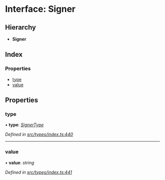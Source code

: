 # Interface: Signer

## Hierarchy

* **Signer**

## Index

### Properties

* [type](types.signer.md#type)
* [value](types.signer.md#value)

## Properties

###  type

• **type**: *[SignerType](../enums/types.signertype.md)*

*Defined in [src/types/index.ts:440](https://github.com/PolymathNetwork/polymesh-sdk/blob/73feada/src/types/index.ts#L440)*

___

###  value

• **value**: *string*

*Defined in [src/types/index.ts:441](https://github.com/PolymathNetwork/polymesh-sdk/blob/73feada/src/types/index.ts#L441)*
